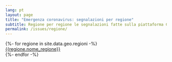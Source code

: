```yaml
---
lang: pt
layout: page
title: "Emergenza coronavirus: segnalazioni per regione"
subtitle: Regione per regione le segnalazioni fatte sulla piattaforma Covid19Italia.Help
permalink: /issues/regione/
---
```



<div class="row">
{%- for regione in site.data.geo.regioni -%}
<div class="col-md-6 col-sm-12 col-xs-12 mb-15">
	  <a href="/issues/regione/{{regione.nome_regione | replace: "'", "" | slugify}}/" class="btn btn-success btn-block" >{{regione.nome_regione}}</a>
</div>
{%- endfor -%}
</div>

